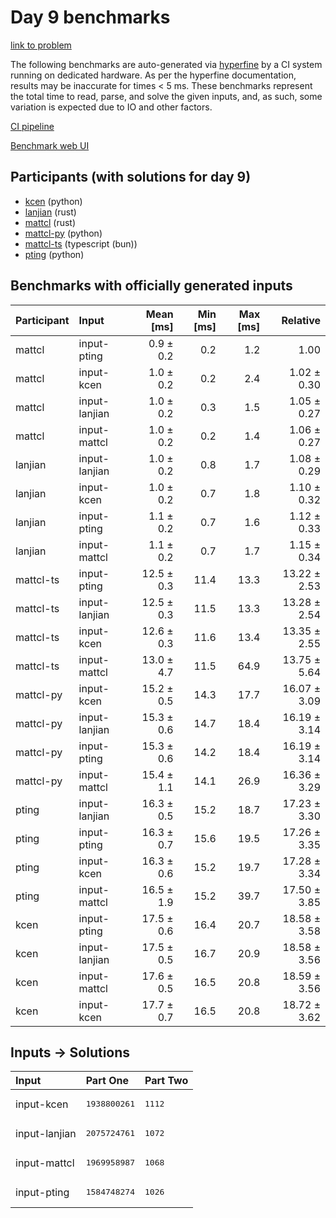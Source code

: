 # Day 9 benchmarks

[link to problem](https://adventofcode.com/2023/day/9)

The following benchmarks are auto-generated via
[hyperfine](https://github.com/sharkdp/hyperfine) by a CI system running on
dedicated hardware. As per the hyperfine documentation, results may be
inaccurate for times < 5 ms. These benchmarks represent the total time to read,
parse, and solve the given inputs, and, as such, some variation is expected due
to IO and other factors.

[CI pipeline](http://ci.papercode.net:8080/teams/main/pipelines/aoc2023)

[Benchmark web UI](https://aoc.ancalagon.black)


## Participants (with solutions for day 9)

- [kcen](https://github.com/kcen/aoc2023) (python)
- [lanjian](https://github.com/lanjian/aoc-2023) (rust)
- [mattcl](https://github.com/mattcl/aoc2023) (rust)
- [mattcl-py](https://github.com/mattcl/aoc2023-py) (python)
- [mattcl-ts](https://github.com/mattcl/aoc2023-js) (typescript (bun))
- [pting](https://github.com/pting/aoc2023) (python)


## Benchmarks with officially generated inputs

| Participant | Input | Mean [ms] | Min [ms] | Max [ms] | Relative |
|:---|:---|---:|---:|---:|---:|
| mattcl | input-pting | 0.9 ± 0.2 | 0.2 | 1.2 | 1.00 |
| mattcl | input-kcen | 1.0 ± 0.2 | 0.2 | 2.4 | 1.02 ± 0.30 |
| mattcl | input-lanjian | 1.0 ± 0.2 | 0.3 | 1.5 | 1.05 ± 0.27 |
| mattcl | input-mattcl | 1.0 ± 0.2 | 0.2 | 1.4 | 1.06 ± 0.27 |
| lanjian | input-lanjian | 1.0 ± 0.2 | 0.8 | 1.7 | 1.08 ± 0.29 |
| lanjian | input-kcen | 1.0 ± 0.2 | 0.7 | 1.8 | 1.10 ± 0.32 |
| lanjian | input-pting | 1.1 ± 0.2 | 0.7 | 1.6 | 1.12 ± 0.33 |
| lanjian | input-mattcl | 1.1 ± 0.2 | 0.7 | 1.7 | 1.15 ± 0.34 |
| mattcl-ts | input-pting | 12.5 ± 0.3 | 11.4 | 13.3 | 13.22 ± 2.53 |
| mattcl-ts | input-lanjian | 12.5 ± 0.3 | 11.5 | 13.3 | 13.28 ± 2.54 |
| mattcl-ts | input-kcen | 12.6 ± 0.3 | 11.6 | 13.4 | 13.35 ± 2.55 |
| mattcl-ts | input-mattcl | 13.0 ± 4.7 | 11.5 | 64.9 | 13.75 ± 5.64 |
| mattcl-py | input-kcen | 15.2 ± 0.5 | 14.3 | 17.7 | 16.07 ± 3.09 |
| mattcl-py | input-lanjian | 15.3 ± 0.6 | 14.7 | 18.4 | 16.19 ± 3.14 |
| mattcl-py | input-pting | 15.3 ± 0.6 | 14.2 | 18.4 | 16.19 ± 3.14 |
| mattcl-py | input-mattcl | 15.4 ± 1.1 | 14.1 | 26.9 | 16.36 ± 3.29 |
| pting | input-lanjian | 16.3 ± 0.5 | 15.2 | 18.7 | 17.23 ± 3.30 |
| pting | input-pting | 16.3 ± 0.7 | 15.6 | 19.5 | 17.26 ± 3.35 |
| pting | input-kcen | 16.3 ± 0.6 | 15.2 | 19.7 | 17.28 ± 3.34 |
| pting | input-mattcl | 16.5 ± 1.9 | 15.2 | 39.7 | 17.50 ± 3.85 |
| kcen | input-pting | 17.5 ± 0.6 | 16.4 | 20.7 | 18.58 ± 3.58 |
| kcen | input-lanjian | 17.5 ± 0.5 | 16.7 | 20.9 | 18.58 ± 3.56 |
| kcen | input-mattcl | 17.6 ± 0.5 | 16.5 | 20.8 | 18.59 ± 3.56 |
| kcen | input-kcen | 17.7 ± 0.7 | 16.5 | 20.8 | 18.72 ± 3.62 |


## Inputs -> Solutions

| Input | Part One | Part Two |
|:---|:---|:---|
|input-kcen|<pre>1938800261</pre>|<pre>1112</pre>|
|input-lanjian|<pre>2075724761</pre>|<pre>1072</pre>|
|input-mattcl|<pre>1969958987</pre>|<pre>1068</pre>|
|input-pting|<pre>1584748274</pre>|<pre>1026</pre>|